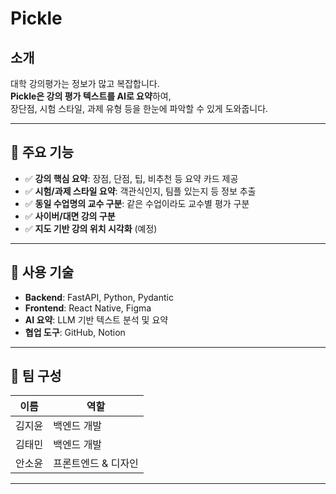 # Pickle

## 소개

대학 강의평가는 정보가 많고 복잡합니다.  
**Pickle은 강의 평가 텍스트를 AI로 요약**하여,  
장단점, 시험 스타일, 과제 유형 등을 한눈에 파악할 수 있게 도와줍니다.

---

## 🚀 주요 기능

- ✅ **강의 핵심 요약**: 장점, 단점, 팁, 비추천 등 요약 카드 제공
- ✅ **시험/과제 스타일 요약**: 객관식인지, 팀플 있는지 등 정보 추출
- ✅ **동일 수업명의 교수 구분**: 같은 수업이라도 교수별 평가 구분
- ✅ **사이버/대면 강의 구분**
- ✅ **지도 기반 강의 위치 시각화** (예정)

---

## 🔧 사용 기술

- **Backend**: FastAPI, Python, Pydantic
- **Frontend**: React Native, Figma
- **AI 요약**: LLM 기반 텍스트 분석 및 요약
- **협업 도구**: GitHub, Notion

---

## 👥 팀 구성

| 이름     | 역할            |
|----------|-----------------|
| 김지윤   | 백엔드 개발      |
| 김태민   | 백엔드 개발      |
| 안소윤   | 프론트엔드 & 디자인 |

---
